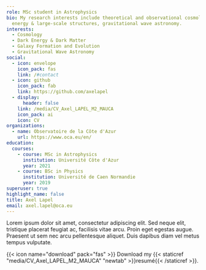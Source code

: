 ```yaml
---
role: MSc student in Astrophysics
bio: My research interests include theoretical and observational cosmology, dark
  energy & large-scale structures, gravitational wave astronomy.
interests:
  - Cosmology
  - Dark Energy & Dark Matter
  - Galaxy Formation and Evolution
  - Gravitational Wave Astronomy
social:
  - icon: envelope
    icon_pack: fas
    link: /#contact
  - icon: github
    icon_pack: fab
    link: https://github.com/axelapel
  - display:
      header: false
    link: /media/CV_Axel_LAPEL_M2_MAUCA
    icon_pack: ai
    icon: CV
organizations:
  - name: Observatoire de la Côte d'Azur
    url: https://www.oca.eu/en/
education:
  courses:
    - course: MSc in Astrophysics
      institution: Université Côte d'Azur
      year: 2021
    - course: BSc in Physics
      institution: Université de Caen Normandie
      year: 2019
superuser: true
highlight_name: false
title: Axel Lapel
email: axel.lapel@oca.eu
---
```

Lorem ipsum dolor sit amet, consectetur adipiscing elit. Sed neque elit, tristique placerat feugiat ac, facilisis vitae arcu. Proin eget egestas augue. Praesent ut sem nec arcu pellentesque aliquet. Duis dapibus diam vel metus tempus vulputate.

{{< icon name="download" pack="fas" >}} Download my {{< staticref "media/CV_Axel_LAPEL_M2_MAUCA" "newtab" >}}resumé{{< /staticref >}}.